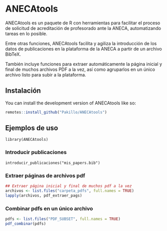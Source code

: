 
<!-- README.md is generated from README.Rmd. Please edit that file -->

# ANECAtools

<!-- badges: start -->
<!-- badges: end -->

ANECAtools es un paquete de R con herramientas para facilitar el proceso
de solicitud de acreditación de profesorado ante la ANECA, automatizando
tareas en lo posible.

Entre otras funciones, ANECAtools facilita y agiliza la introducción de
los datos de publicaciones en la plataforma de la ANECA a partir de un
archivo BibTeX.

También incluye funciones para extraer automáticamente la página inicial
y final de muchos archivos PDF a la vez, así como agruparlos en un único
archivo listo para subir a la plataforma.

## Instalación

You can install the development version of ANECAtools like so:

``` r
remotes::install_github("Pakillo/ANECAtools")
```

## Ejemplos de uso

`library(ANECAtools)`

### Introducir publicaciones

`introducir_publicaciones("mis_papers.bib")`

### Extraer páginas de archivos pdf

``` r
## Extraer página inicial y final de muchos pdf a la vez
archivos <- list.files("carpeta_pdfs", full.names = TRUE)
lapply(archivos, pdf_extraer_pags)
```

### Combinar pdfs en un único archivo

``` r
pdfs <- list.files("PDF_SUBSET", full.names = TRUE)
pdf_combinar(pdfs)
```
